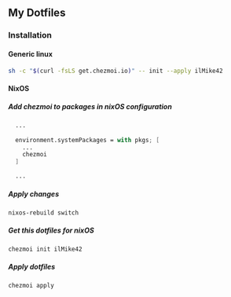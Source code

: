 ## My Dotfiles

### Installation
#### Generic linux
```bash
sh -c "$(curl -fsLS get.chezmoi.io)" -- init --apply ilMike42
```

#### NixOS
##### Add chezmoi to packages in nixOS configuration
```nix
  ...
  
  environment.systemPackages = with pkgs; [
    ...
    chezmoi
  ]

  ...
```

##### Apply changes
`nixos-rebuild switch`

##### Get this dotfiles for nixOS
`chezmoi init ilMike42`

##### Apply dotfiles
`chezmoi apply`
